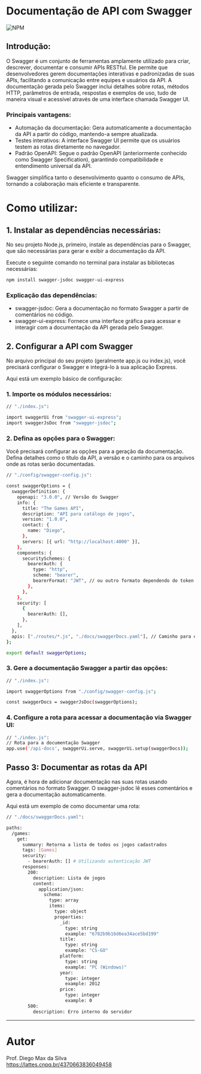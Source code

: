 # Documentação de API com Swagger
![NPM](https://img.shields.io/npm/l/react)

## Introdução:

O Swagger é um conjunto de ferramentas amplamente utilizado para criar, descrever, documentar e consumir APIs RESTful. Ele permite que desenvolvedores gerem documentações interativas e padronizadas de suas APIs, facilitando a comunicação entre equipes e usuários da API. A documentação gerada pelo Swagger inclui detalhes sobre rotas, métodos HTTP, parâmetros de entrada, respostas e exemplos de uso, tudo de maneira visual e acessível através de uma interface chamada Swagger UI.

### Principais vantagens:

- Automação da documentação: Gera automaticamente a documentação da API a partir do código, mantendo-a sempre atualizada.
- Testes interativos: A interface Swagger UI permite que os usuários testem as rotas diretamente no navegador.
- Padrão OpenAPI: Segue o padrão OpenAPI (anteriormente conhecido como Swagger Specification), garantindo compatibilidade e entendimento universal da API.

Swagger simplifica tanto o desenvolvimento quanto o consumo de APIs, tornando a colaboração mais eficiente e transparente.

# Como utilizar:

## 1. Instalar as dependências necessárias:
No seu projeto Node.js, primeiro, instale as dependências para o Swagger, que são necessárias para gerar e exibir a documentação da API.

Execute o seguinte comando no terminal para instalar as bibliotecas necessárias:

```bash
npm install swagger-jsdoc swagger-ui-express
```

### Explicação das dependências:
- swagger-jsdoc: Gera a documentação no formato Swagger a partir de comentários no código.
- swagger-ui-express: Fornece uma interface gráfica para acessar e interagir com a documentação da API gerada pelo Swagger.

## 2. Configurar a API com Swagger
No arquivo principal do seu projeto (geralmente app.js ou index.js), você precisará configurar o Swagger e integrá-lo à sua aplicação Express.

Aqui está um exemplo básico de configuração:

### 1. Importe os módulos necessários:

```bash
// "./index.js":

import swaggerUi from "swagger-ui-express";
import swaggerJsDoc from "swagger-jsdoc";
```

### 2. Defina as opções para o Swagger:
Você precisará configurar as opções para a geração da documentação. Defina detalhes como o título da API, a versão e o caminho para os arquivos onde as rotas serão documentadas.

```bash
// "./config/swagger-config.js":

const swaggerOptions = {
  swaggerDefinition: {
    openapi: "3.0.0", // Versão do Swagger
    info: {
      title: "The Games API",
      description: "API para catálogo de jogos",
      version: "1.0.0",
      contact: {
        name: "Diego",
      },
      servers: [{ url: "http://localhost:4000" }],
    },
    components: {
      securitySchemes: {
        bearerAuth: {
          type: "http",
          scheme: "bearer",
          bearerFormat: "JWT", // ou outro formato dependendo do token usado
        },
      },
    },
    security: [
      {
        bearerAuth: [],
      },
    ],
  },
  apis: ["./routes/*.js", "./docs/swaggerDocs.yaml"], // Caminho para os arquivos onde você documenta as rotas
};

export default swaggerOptions;
```

### 3. Gere a documentação Swagger a partir das opções:

```bash
// "./index.js":

import swaggerOptions from "./config/swagger-config.js";

const swaggerDocs = swaggerJsDoc(swaggerOptions);
```


### 4. Configure a rota para acessar a documentação via Swagger UI:
```bash
// "./index.js":
// Rota para a documentação Swagger
app.use('/api-docs', swaggerUi.serve, swaggerUi.setup(swaggerDocs));
```

## Passo 3: Documentar as rotas da API
Agora, é hora de adicionar documentação nas suas rotas usando comentários no formato Swagger. O swagger-jsdoc lê esses comentários e gera a documentação automaticamente.

Aqui está um exemplo de como documentar uma rota:

```bash
// "./docs/swaggerDocs.yaml":

paths:
  /games:
    get:
      summary: Retorna a lista de todos os jogos cadastrados
      tags: [Games]
      security:
        - bearerAuth: [] # Utilizando autenticação JWT
      responses:
        200:
          description: Lista de jogos
          content:
            application/json:
              schema:
                type: array
                items:
                  type: object
                  properties:
                    _id:
                      type: string
                      example: "6782b9b16d6ea34ace5bd199"
                    title:
                      type: string
                      example: "CS-GO"
                    platform:
                      type: string
                      example: "PC (Windows)"
                    year:
                      type: integer
                      example: 2012
                    price:
                      type: integer
                      example: 0
        500:
          description: Erro interno do servidor

```

<hr>

# Autor

Prof. Diego Max da Silva<br>
https://lattes.cnpq.br/4370663836049458
